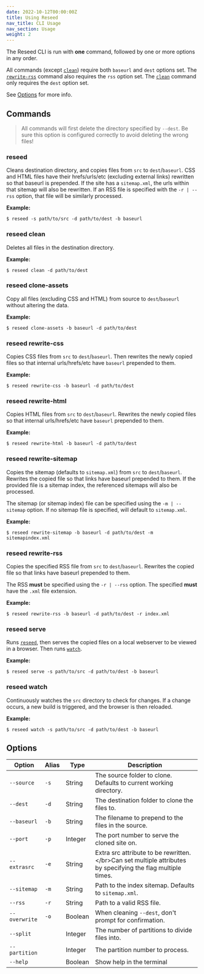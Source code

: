 ```yaml
---
date: 2022-10-12T00:00:00Z
title: Using Reseed
nav_title: CLI Usage
nav_section: Usage
weight: 2
---
```

The Reseed CLI is run with **one** command, followed by one or more options in any order.

All commands (except [`clean`](#reseed-clean)) require both `baseurl` and `dest` options set.
The [`rewrite-rss`](#reseed-rewrite-rss) command also requires the `rss` option set.
The [`clean`](#reseed-clean) command only requires the `dest` option set.

See [Options](#options) for more info.

## Commands

> All commands will first delete the directory specified by `--dest`. Be sure this option is configured correctly to avoid deleting the wrong files\!

### reseed

Cleans destination directory, and copies files from `src` to `dest`/`baseurl`. CSS and HTML files have their hrefs/urls/etc (excluding external links) rewritten so that baseurl is prepended. If the site has a `sitemap.xml`, the urls within that sitemap will also be rewritten. If an RSS file is specified with the `-r | --rss` option, that file will be similarly processed.

**Example:**

```
$ reseed -s path/to/src -d path/to/dest -b baseurl
```

### reseed clean

Deletes all files in the destination directory.

**Example:**

```
$ reseed clean -d path/to/dest
```

### reseed clone-assets

Copy all files (excluding CSS and HTML) from source to `dest`/`baseurl` without altering the data.

**Example:**

```
$ reseed clone-assets -b baseurl -d path/to/dest
```

### reseed rewrite-css

Copies CSS files from `src` to `dest`/`baseurl`. Then rewrites the newly copied files so that internal urls/hrefs/etc have `baseurl` prepended to them.

**Example:**

```
$ reseed rewrite-css -b baseurl -d path/to/dest
```

### reseed rewrite-html

Copies HTML files from `src` to `dest`/`baseurl`. Rewrites the newly copied files so that internal urls/hrefs/etc have `baseurl` prepended to them.

**Example:**

```
$ reseed rewrite-html -b baseurl -d path/to/dest
```

### reseed rewrite-sitemap

Copies the sitemap (defaults to `sitemap.xml`) from `src` to `dest`/`baseurl`. Rewrites the copied file so that links have baseurl prepended to them. If the provided file is a sitemap index, the referenced sitemaps will also be processed.

The sitemap (or sitemap index) file can be specified using the `-m | --sitemap` option. If no sitemap file is specified, will default to `sitemap.xml`.

**Example:**

```
$ reseed rewrite-sitemap -b baseurl -d path/to/dest -m sitemapindex.xml
```

### reseed rewrite-rss

Copies the specified RSS file from `src` to `dest`/`baseurl`. Rewrites the copied file so that links have baseurl prepended to them.

The RSS **must** be specified using the `-r | --rss` option. The specified **must** have the `.xml` file extension.

**Example:**

```
$ reseed rewrite-rss -b baseurl -d path/to/dest -r index.xml
```

### reseed serve

Runs [`reseed`](#reseed), then serves the copied files on a local webserver to be viewed in a browser. Then runs [`watch`](#reseed-watch).

**Example:**

```
$ reseed serve -s path/to/src -d path/to/dest -b baseurl
```

### reseed watch

Continuously watches the `src` directory to check for changes. If a change occurs, a new build is triggered, and the browser is then reloaded.

**Example:**

```
$ reseed watch -s path/to/src -d path/to/dest -b baseurl
```

## Options

<table><thead><tr><th>Option</th><th>Alias</th><th>Type</th><th>Description</th></tr></thead><tbody><tr><td><code>--source</code></td><td><code>-s</code></td><td>String</td><td>The source folder to clone. Defaults to current working directory.</td></tr><tr><td><code>--dest</code></td><td><code>-d</code></td><td>String</td><td>The destination folder to clone the files to.</td></tr><tr><td><code>--baseurl</code></td><td><code>-b</code></td><td>String</td><td>The filename to prepend to the files in the source.</td></tr><tr><td><code>--port</code></td><td><code>-p</code></td><td>Integer</td><td>The port number to serve the cloned site on.</td></tr><tr><td><code>--extrasrc</code></td><td><code>-e</code></td><td>String</td><td>Extra src attribute to be rewritten.&lt;/br&gt;Can set multiple attributes by specifying the flag multiple times.</td></tr><tr><td><code>--sitemap</code></td><td><code>-m</code></td><td>String</td><td>Path to the index sitemap. Defaults to <code>sitemap.xml</code>.</td></tr><tr><td><code>--rss</code></td><td><code>-r</code></td><td>String</td><td>Path to a valid RSS file.</td></tr><tr><td><code>--overwrite</code></td><td><code>-o</code></td><td>Boolean</td><td>When cleaning <code>--dest</code>, don't prompt for confirmation.</td></tr><tr><td><code>--split</code></td><td>&nbsp;</td><td>Integer</td><td>The number of partitions to divide files into.</td></tr><tr><td><code>--partition</code></td><td>&nbsp;</td><td>Integer</td><td>The partition number to process.</td></tr><tr><td><code>--help</code></td><td>&nbsp;</td><td>Boolean</td><td>Show help in the terminal</td></tr></tbody></table>